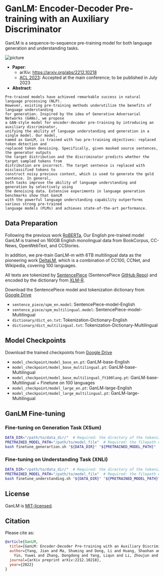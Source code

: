 # GanLM: Encoder-Decoder Pre-training with an Auxiliary Discriminator

GanLM is a sequence-to-sequence pre-training model for 
both language generation and understanding tasks.

![picture](https://yuweiyin.com/files/img/2023-07-10-ACL-GanLM.png)

* **Paper**:
  * arXiv: https://arxiv.org/abs/2212.10218
  * [ACL 2023](https://2023.aclweb.org/): Accepted at the main conference; to be published in July 2023
* **Abstract**:

```text
Pre-trained models have achieved remarkable success in natural language processing (NLP). 
However, existing pre-training methods underutilize the benefits of language understanding 
for generation. Inspired by the idea of Generative Adversarial Networks (GANs), we propose 
a GAN-style model for encoder-decoder pre-training by introducing an auxiliary discriminator, 
unifying the ability of language understanding and generation in a single model. Our model, 
named as GanLM, is trained with two pre-training objectives: replaced token detection and 
replaced token denoising. Specifically, given masked source sentences, the generator outputs 
the target distribution and the discriminator predicts whether the target sampled tokens from 
distribution are incorrect. The target sentence is replaced with misclassified tokens to 
construct noisy previous context, which is used to generate the gold sentence. In general, 
both tasks improve the ability of language understanding and generation by selectively using 
the denoising data. Extensive experiments in language generation benchmarks show that GanLM 
with the powerful language understanding capability outperforms various strong pre-trained 
language models (PLMs) and achieves state-of-the-art performance.
```

## Data Preparation

Following the previous work [RoBERTa](https://arxiv.org/pdf/1907.11692.pdf), 
Our English pre-trained model GanLM is trained on 160GB English monolingual data from 
BookCorpus, CC-News, OpenWebText, and CCStories.

In addition, we pre-train GanLM-m with 6TB multilingual data 
as the pioneering work [DeltaLM](https://arxiv.org/pdf/2106.13736.pdf), 
which is a combination of CC100, CCNet, and Wikipedia, covering 100 languages.

All texts are tokenized by [SentencePiece](https://arxiv.org/pdf/1808.06226.pdf) 
(SentencePiece [GitHub Repo](https://github.com/google/sentencepiece)) 
and encoded by the dictionary from [XLM-R](https://arxiv.org/pdf/1911.02116.pdf).

Download the SentencePiece model and tokenization dictionary from [Google Drive](https://drive.google.com/drive/folders/14cf_jLm7Bwz7tb7fd2ZI-SWvdzfQ9aoS?usp=sharing)

* `sentence_piece/spm_en.model`: SentencePiece-model-English
* `sentence_piece/spm_multilingual.model`: SentencePiece-model-Multilingual
* `dictionary/dict_en.txt`: Tokenization-Dictionary-English
* `dictionary/dict_multilingual.txt`: Tokenization-Dictionary-Multilingual


## Model Checkpoints

Download the trained checkpoints from [Google Drive](https://drive.google.com/drive/folders/14cf_jLm7Bwz7tb7fd2ZI-SWvdzfQ9aoS?usp=sharing)

* `model_checkpoint/model_base_en.pt`: GanLM-base-English
* `model_checkpoint/model_base_multilingual.pt`: GanLM-base-Multilingual
* `model_checkpoint/model_base_multilingual_ft100lang.pt`: GanLM-base-Multilingual + Finetune on 100 languages
* `model_checkpoint/model_large_en.pt`: GanLM-large-English
* `model_checkpoint/model_large_multilingual.pt`: GanLM-large-Multilingual


## GanLM Fine-tuning

### Fine-tuning on Generation Task (XSum)

```bash
DATA_DIR="/path/to/data_dir/"  # Required: the directory of the tokenized data file (spm: sentence piece)
PRETRAINED_MODEL_PATH="/path/to/model_file"  # Required: the filepath of the pretrained model checkpoint
bash finetune_generartion.sh "${DATA_DIR}" "${PRETRAINED_MODEL_PATH}"
```

### Fine-tuning on Understanding Task (XNLI)

```bash
DATA_DIR="/path/to/data_dir/"  # Required: the directory of the tokenized data file (spm: sentence piece)
PRETRAINED_MODEL_PATH="/path/to/model_file"  # Required: the filepath of the pretrained model checkpoint
bash finetune_understanding.sh "${DATA_DIR}" "${PRETRAINED_MODEL_PATH}"
```


## License

GanLM is [MIT-licensed](./LICENSE).


## Citation

Please cite as:

```bibtex
@article{GanLM,
  title={GanLM: Encoder-Decoder Pre-training with an Auxiliary Discriminator},
  author={Yang, Jian and Ma, Shuming and Dong, Li and Huang, Shaohan and Huang, Haoyang and 
    Yin, Yuwei and Zhang, Dongdong and Yang, Liqun and Li, Zhoujun and Wei, Furu},
  journal={arXiv preprint arXiv:2212.10218},
  year={2022}
}
```
